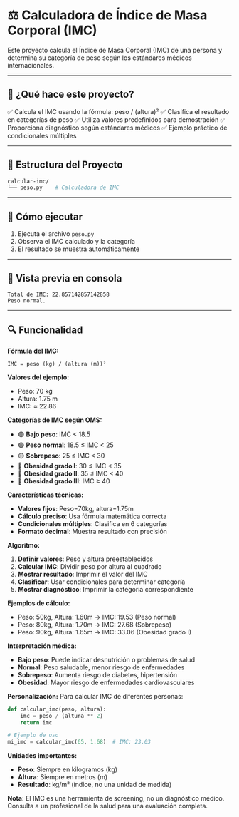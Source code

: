 # ⚖️ Calculadora de Índice de Masa Corporal (IMC)

Este proyecto calcula el Índice de Masa Corporal (IMC) de una persona y determina su categoría de peso según los estándares médicos internacionales.

---

## 🏥 ¿Qué hace este proyecto?

✅ Calcula el IMC usando la fórmula: peso / (altura)²
✅ Clasifica el resultado en categorías de peso
✅ Utiliza valores predefinidos para demostración
✅ Proporciona diagnóstico según estándares médicos
✅ Ejemplo práctico de condicionales múltiples

---

## 📁 Estructura del Proyecto

```bash
calcular-imc/
└── peso.py    # Calculadora de IMC
```

---

## 🚀 Cómo ejecutar

1. Ejecuta el archivo `peso.py`
2. Observa el IMC calculado y la categoría
3. El resultado se muestra automáticamente

---

## 📸 Vista previa en consola

```plaintext
Total de IMC: 22.857142857142858
Peso normal.
```

---

## 🔍 Funcionalidad

**Fórmula del IMC:**
```
IMC = peso (kg) / (altura (m))²
```

**Valores del ejemplo:**
- Peso: 70 kg
- Altura: 1.75 m
- IMC: ≈ 22.86

**Categorías de IMC según OMS:**
- 🟢 **Bajo peso**: IMC < 18.5
- 🟢 **Peso normal**: 18.5 ≤ IMC < 25
- 🟡 **Sobrepeso**: 25 ≤ IMC < 30
- 🔴 **Obesidad grado I**: 30 ≤ IMC < 35
- 🔴 **Obesidad grado II**: 35 ≤ IMC < 40
- 🔴 **Obesidad grado III**: IMC ≥ 40

**Características técnicas:**
- **Valores fijos**: Peso=70kg, altura=1.75m
- **Cálculo preciso**: Usa fórmula matemática correcta
- **Condicionales múltiples**: Clasifica en 6 categorías
- **Formato decimal**: Muestra resultado con precisión

**Algoritmo:**
1. **Definir valores**: Peso y altura preestablecidos
2. **Calcular IMC**: Dividir peso por altura al cuadrado
3. **Mostrar resultado**: Imprimir el valor del IMC
4. **Clasificar**: Usar condicionales para determinar categoría
5. **Mostrar diagnóstico**: Imprimir la categoría correspondiente

**Ejemplos de cálculo:**
- Peso: 50kg, Altura: 1.60m → IMC: 19.53 (Peso normal)
- Peso: 80kg, Altura: 1.70m → IMC: 27.68 (Sobrepeso)
- Peso: 90kg, Altura: 1.65m → IMC: 33.06 (Obesidad grado I)

**Interpretación médica:**
- **Bajo peso**: Puede indicar desnutrición o problemas de salud
- **Normal**: Peso saludable, menor riesgo de enfermedades
- **Sobrepeso**: Aumenta riesgo de diabetes, hipertensión
- **Obesidad**: Mayor riesgo de enfermedades cardiovasculares

**Personalización:**
Para calcular IMC de diferentes personas:
```python
def calcular_imc(peso, altura):
    imc = peso / (altura ** 2)
    return imc

# Ejemplo de uso
mi_imc = calcular_imc(65, 1.68)  # IMC: 23.03
```

**Unidades importantes:**
- **Peso**: Siempre en kilogramos (kg)
- **Altura**: Siempre en metros (m)
- **Resultado**: kg/m² (índice, no una unidad de medida)

**Nota:** El IMC es una herramienta de screening, no un diagnóstico médico. Consulta a un profesional de la salud para una evaluación completa.
